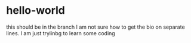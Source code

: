 # hello-world
this should be in the branch
I am not sure how to get the bio on separate lines. I am just tryiinbg to learn some coding

